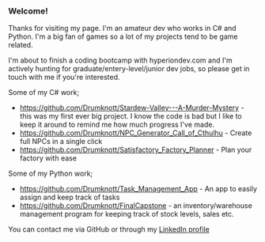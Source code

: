 ### Welcome!

Thanks for visiting my page. I'm an amateur dev who works in C# and Python. I'm a big fan of games so a lot of my projects tend to be game related. 

I'm about to finish a coding bootcamp with hyperiondev.com and I'm actively hunting for graduate/entery-level/junior dev jobs, so please get in touch with me if you're interested.


Some of my C# work;
* https://github.com/Drumknott/Stardew-Valley---A-Murder-Mystery - this was my first ever big project. I know the code is bad but I like to keep it around to remind me how much progress I've made.
* https://github.com/Drumknott/NPC_Generator_Call_of_Cthulhu - Create full NPCs in a single click
* https://github.com/Drumknott/Satisfactory_Factory_Planner - Plan your factory with ease

Some of my Python work;
* https://github.com/Drumknott/Task_Management_App - An app to easily assign and keep track of tasks
* https://github.com/Drumknott/FinalCapstone - an inventory/warehouse management program for keeping track of stock levels, sales etc.

You can contact me via GitHub or through my [LinkedIn profile](https://www.linkedin.com/in/matthew-kennedy-dev/)

<!--
**Drumknott/Drumknott** is a ✨ _special_ ✨ repository because its `README.md` (this file) appears on your GitHub profile.

Here are some ideas to get you started:

- 🔭 I’m currently working on ...
- 🌱 I’m currently learning ...
- 👯 I’m looking to collaborate on ...
- 🤔 I’m looking for help with ...
- 💬 Ask me about ...
- 📫 How to reach me: ...
- 😄 Pronouns: ...
- ⚡ Fun fact: ...
-->
